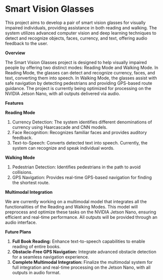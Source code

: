 # Smart Vision Glasses

This project aims to develop a pair of smart vision glasses for visually impaired individuals, providing assistance in both reading and walking. The system utilizes advanced computer vision and deep learning techniques to detect and recognize objects, faces, currency, and text, offering audio feedback to the user.

**Overview**

The Smart Vision Glasses project is designed to help visually impaired people by offering two distinct modes: Reading Mode and Walking Mode. In Reading Mode, the glasses can detect and recognize currency, faces, and text, converting them into speech. In Walking Mode, the glasses assist with safe navigation by detecting pedestrians and providing GPS-based route guidance. The project is currently being optimized for processing on the NVIDIA Jetson Nano, with all outputs delivered via audio.

**Features**

**Reading Mode**

1) Currency Detection: The system identifies different denominations of currency using Haarcascade and CNN models.
2) Face Recognition: Recognizes familiar faces and provides auditory feedback.
3) Text-to-Speech: Converts detected text into speech. Currently, the system can recognize and speak individual words.

**Walking Mode**

1) Pedestrian Detection: Identifies pedestrians in the path to avoid collisions.
2) GPS Navigation: Provides real-time GPS-based navigation for finding the shortest route.

**Multimodal Integration**

We are currently working on a multimodal model that integrates all the functionalities of the Reading and Walking Modes. This model will preprocess and optimize these tasks on the NVIDIA Jetson Nano, ensuring efficient and real-time performance. All outputs will be provided through an audio interface.

**Future Plans**

1) **Full Book Reading:** Enhance text-to-speech capabilities to enable reading of entire books.
2) **Obstacle-Free GPS Navigation:** Integrate advanced obstacle detection for a seamless navigation experience.
3) **Complete Multimodal Integration:** Finalize the multimodal system for full integration and real-time processing on the Jetson Nano, with all outputs in audio format.
